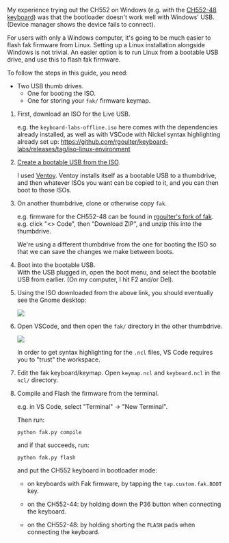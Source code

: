 My experience trying out the CH552 on Windows (e.g. with the [CH552-48 keyboard](https://github.com/rgoulter/keyboard-labs#ch552-48-low-budget-pcba-in-bm40jj40-form-factor)) was that the bootloader doesn't work well with Windows' USB. (Device manager shows the device fails to connect).

For users with only a Windows computer, it's going to be much easier to flash fak firmware from Linux. Setting up a Linux installation alongside Windows is not trivial. An easier option is to run Linux from a bootable USB drive, and use this to flash fak firmware.

To follow the steps in this guide, you need:

- Two USB thumb drives.
  - One for booting the ISO.
  - One for storing your `fak/` firmware keymap.

1. First, download an ISO for the Live USB.

   e.g. the `keyboard-labs-offline.iso` here comes with the dependencies already installed, as well as with VSCode with Nickel syntax highlighting already set up:
   https://github.com/rgoulter/keyboard-labs/releases/tag/iso-linux-environment

2. [Create a bootable USB from the ISO](https://duckduckgo.com/?q=write+iso+to+bootable+usb&t=ffab&ia=web).

   I used [Ventoy](https://www.ventoy.net/en/doc_start.html). Ventoy installs itself as a bootable USB to a thumbdrive, and then whatever ISOs you want can be copied to it, and you can then boot to those ISOs.

3. On another thumbdrive, clone or otherwise copy `fak`.

   e.g. firmware for the CH552-48 can be found in [rgoulter's fork of fak](https://github.com/rgoulter/fak).
   e.g. click "<> Code", then "Download ZIP", and unzip this into the thumbdrive.

   We're using a different thumbdrive from the one for booting the ISO so that we can save the changes we make between boots.

3. Boot into the bootable USB.  
   With the USB plugged in, open the boot menu, and select the bootable USB from earlier. (On my computer, I hit F2 and/or Del).

4. Using the ISO downloaded from the above link, you should eventually see the Gnome desktop:

   <img src="https://raw.githubusercontent.com/rgoulter/keyboard-labs/master/docs/images/linux/00-liveiso.png" />

5. Open VSCode, and then open the `fak/` directory in the other thumbdrive.

   <img src="https://raw.githubusercontent.com/rgoulter/keyboard-labs/master/docs/images/linux/01-vscode.png" />

   In order to get syntax highlighting for the `.ncl` files, VS Code requires you to "trust" the workspace.

6. Edit the fak keyboard/keymap. Open `keymap.ncl` and `keyboard.ncl` in the `ncl/` directory.

7. Compile and Flash the firmware from the terminal.

   e.g. in VS Code, select "Terminal" -> "New Terminal".

   Then run:

   ```
   python fak.py compile
   ```

   and if that succeeds, run:

   ```
   python fak.py flash
   ```

   and put the CH552 keyboard in bootloader mode:

   - on keyboards with Fak firmware, by tapping the `tap.custom.fak.BOOT` key.

   - on the CH552-44: by holding down the P36 button when connecting the keyboard.

   - on the CH552-48: by holding shorting the `FLASH` pads when connecting the keyboard.
